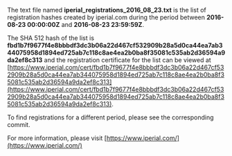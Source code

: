 The text file named **iperial_registrations_2016_08_23.txt** is the list of registration hashes created by iperial.com during the period between **2016-08-23 00:00:00Z** and **2016-08-23 23:59:59Z**.

The SHA 512 hash of the list is **fbd1b7f9677f4e8bbbdf3dc3b06a22d467cf532909b28a5d0ca44ea7ab344075958d1894ed725ab7c118c8ae4ea2b0ba8f35081c535ab2d36594a9da2ef8c313** and the registration certificate for the list can be viewed at [https://www.iperial.com/cert/fbd1b7f9677f4e8bbbdf3dc3b06a22d467cf532909b28a5d0ca44ea7ab344075958d1894ed725ab7c118c8ae4ea2b0ba8f35081c535ab2d36594a9da2ef8c313](https://www.iperial.com/cert/fbd1b7f9677f4e8bbbdf3dc3b06a22d467cf532909b28a5d0ca44ea7ab344075958d1894ed725ab7c118c8ae4ea2b0ba8f35081c535ab2d36594a9da2ef8c313).

To find registrations for a different period, please see the corresponding commit.

For more information, please visit [https://www.iperial.com/](https://www.iperial.com/)

